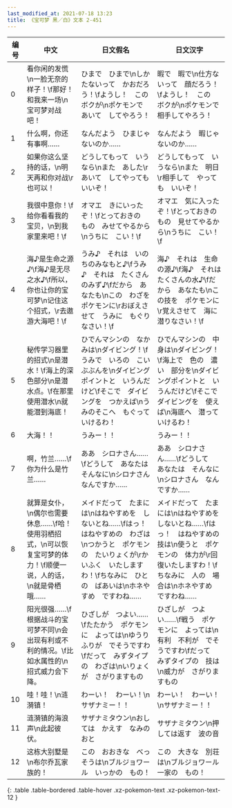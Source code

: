 ```yaml
---
last_modified_at: 2021-07-18 13:23
title: 《宝可梦 黑／白》文本 2-451
---
```

| 编号 | 中文 | 日文假名 | 日文汉字 |
| ---- | ---- | ---- | --- |
| 0 | 看你闲的发慌\n一脸无奈的样子！\f那好！和我来一场\n宝可梦对战吧！ | ひまで　ひまで\nしかたないって　かおだろう！\fようし！　この　ボクが\nポケモンで　あいて　してやろう！ | 暇で　暇で\n仕方ないって　顔だろう！\fようし！　この　ボクが\nポケモンで　相手してやろう！ |
| 1 | 什么啊，你还有事啊…… | なんだよう　ひまじゃないのか…… | なんだよう　暇じゃないのか…… |
| 2 | 如果你这么坚持的话，\n明天再和你对战\r也可以！ | どうしてもって　いうなら\nまた　あした\rあいて　してやっても　いいぞ！ | どうしてもって　いうなら\nまた　明日\r相手して　やっても　いいぞ！ |
| 3 | 我很中意你！\f给你看看我的宝贝，\n到我家里来吧！\f | オマエ　きにいったぞ！\fとっておきの　もの　みせてやるから\nうちに　こい！\f | オマエ　気に入ったぞ！\fとっておきの　もの　見せてやるから\nうちに　こい！\f |
| 4 | 海♪是生命之源♪\f海♪是无尽之水♪\f所以，你也让你的宝可梦\n记住这个招式，\r去遨游大海吧！\f | うみ♪　それは　いのちのみなもと♪\fうみ♪　それは　たくさんのみず♪\fだから　あなたも\nこの　わざを　ポケモンに\rおぼえさせて　うみに　もぐりなさい！\f | 海♪　それは　生命の源♪\f海♪　それは　たくさんの水♪\fだから　あなたも\nこの技を　ポケモンに\r覚えさせて　海に潜りなさい！\f |
| 5 | 秘传学习器里的招式\n是潜水！\f海上的深色部分\n是潜水点。\f在那里使用潜水\n就能潜到海底！ | ひでんマシンの　なかみは\nダイビング！\fうみで　いろの　こい　ぶぶんを\nダイビングポイントと　いうんだけど\fそこで　ダイビングを　つかえば\nうみのそこへ　もぐって　いけるわ！ | ひでんマシンの　中身は\nダイビング！\f海上で　色の　濃い　部分を\nダイビングポイントと　いうんだけど\fそこで　ダイビングを　使えば\n海底へ　潜っていけるわ！ |
| 6 | 大海！！ | うみー！！ | うみー！！ |
| 7 | 啊，竹兰……\f你为什么是竹兰…… | ああ　シロナさん……\fどうして　あなたは　そんなに\nシロナさん　なんですか…… | ああ　シロナさん……\fどうして　あなたは　そんなに\nシロナさん　なんですか…… |
| 8 | 就算是女仆，\n偶尔也需要休息……\f哈！使用羽栖招式，\n可以恢复宝可梦的体力！\f顺便一说，人的话，\n就是骨栖哦…… | メイドだって　たまには\nはねやすめを　しないとね……\fはっ！　はねやすめの　わざは\nつかうと　ポケモンの　たいりょくが\rかいふく　いたしますわ！\fちなみに　ひとの　ばあいは\nホネやすめ　ですわね…… | メイドだって　たまには\nはねやすめを　しないとね……\fはっ！　はねやすめの　技は\n使うと　ポケモンの　体力が\r回復いたしますわ！\fちなみに　人の　場合は\nホネやすめ　ですわね…… |
| 9 | 阳光很强……\f根据战斗的宝可梦不同\n会出现有利或不利的情况。\f比如水属性的\n招式威力会下降。 | ひざしが　つよい……\fたたかう　ポケモンに　よっては\nゆうり　ふりが　でそうですわ\fだって　みずタイプの　わざは\nいりょくが　さがりますもの | ひざしが　つよい……\f戦う　ポケモンに　よっては\n有利　不利が　でそうですわ\fだって　みずタイプの　技は\n威力が　さがりますもの |
| 10 | 哇！哇！\n涟漪镇！ | わーい！　わーい！\nサザナミー！！ | わーい！　わーい！\nサザナミー！！ |
| 11 | 涟漪镇的海浪声\n此起彼伏。 | サザナミタウン\nおしては　かえす　なみのおと | サザナミタウン\n押しては返す　波の音 |
| 12 | 这栋大别墅是\n布尔乔瓦家族的！ | この　おおきな　べっそうは\nブルジョワール　いっかの　もの！ | この　大きな　別荘は\nブルジョワール　一家の　もの！ |
{: .table .table-bordered .table-hover .xz-pokemon-text .xz-pokemon-text-12 }